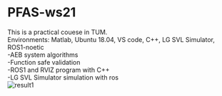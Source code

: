 # PFAS-ws21
This is a practical couese in TUM.   
Environments: Matlab, Ubuntu 18.04, VS code, C++, LG SVL Simulator, ROS1-noetic  
-AEB system algorithms  
-Function safe validation  
-ROS1 and RVIZ program with C++  
-LG SVL Simulator simulation with ros  
![result1](https://user-images.githubusercontent.com/74742676/189616052-ef349fba-d37e-4e20-9c28-6c7c18686246.PNG)
